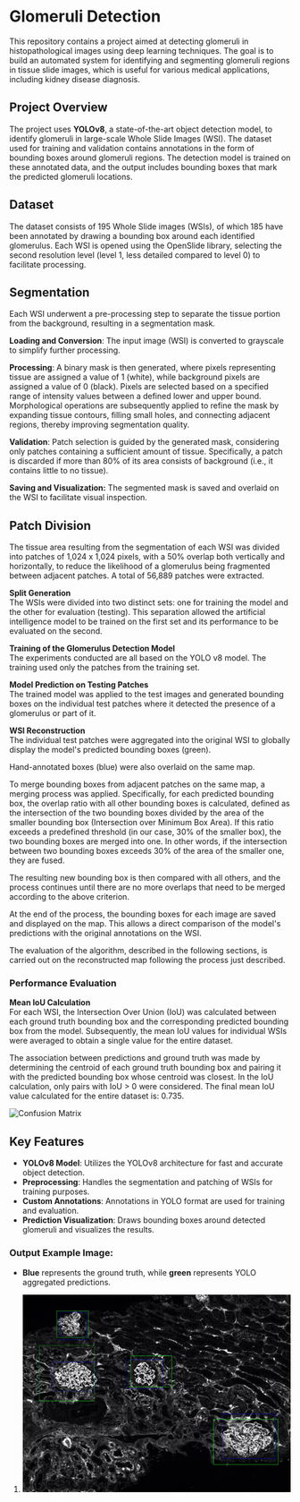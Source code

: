 # Glomeruli Detection

This repository contains a project aimed at detecting glomeruli in histopathological images using deep learning techniques. The goal is to build an automated system for identifying and segmenting glomeruli regions in tissue slide images, which is useful for various medical applications, including kidney disease diagnosis.

## Project Overview

The project uses **YOLOv8**, a state-of-the-art object detection model, to identify glomeruli in large-scale Whole Slide Images (WSI). The dataset used for training and validation contains annotations in the form of bounding boxes around glomeruli regions. The detection model is trained on these annotated data, and the output includes bounding boxes that mark the predicted glomeruli locations.

## Dataset

The dataset consists of 195 Whole Slide images (WSIs), of which 185 have been annotated by drawing a bounding box around each identified glomerulus. Each WSI is opened using the OpenSlide library, selecting the second resolution level (level 1, less detailed compared to level 0) to facilitate processing.

## Segmentation

Each WSI underwent a pre-processing step to separate the tissue portion from the background, resulting in a segmentation mask.

**Loading and Conversion**: The input image (WSI) is converted to grayscale to simplify further processing.

**Processing**: A binary mask is then generated, where pixels representing tissue are assigned a value of 1 (white), while background pixels are assigned a value of 0 (black). Pixels are selected based on a specified range of intensity values between a defined lower and upper bound. Morphological operations are subsequently applied to refine the mask by expanding tissue contours, filling small holes, and connecting adjacent regions, thereby improving segmentation quality.

**Validation**: Patch selection is guided by the generated mask, considering only patches containing a sufficient amount of tissue. Specifically, a patch is discarded if more than 80% of its area consists of background (i.e., it contains little to no tissue).

**Saving and Visualization:** The segmented mask is saved and overlaid on the WSI to facilitate visual inspection.

## Patch Division  
The tissue area resulting from the segmentation of each WSI was divided into patches of 1,024 x 1,024 pixels, with a 50% overlap both vertically and horizontally, to reduce the likelihood of a glomerulus being fragmented between adjacent patches. A total of 56,889 patches were extracted.

**Split Generation**  
The WSIs were divided into two distinct sets: one for training the model and the other for evaluation (testing). This separation allowed the artificial intelligence model to be trained on the first set and its performance to be evaluated on the second.

**Training of the Glomerulus Detection Model**  
The experiments conducted are all based on the YOLO v8 model. The training used only the patches from the training set.

**Model Prediction on Testing Patches**  
The trained model was applied to the test images and generated bounding boxes on the individual test patches where it detected the presence of a glomerulus or part of it.

**WSI Reconstruction**  
The individual test patches were aggregated into the original WSI to globally display the model's predicted bounding boxes (green).

Hand-annotated boxes (blue) were also overlaid on the same map.

To merge bounding boxes from adjacent patches on the same map, a merging process was applied. Specifically, for each predicted bounding box, the overlap ratio with all other bounding boxes is calculated, defined as the intersection of the two bounding boxes divided by the area of the smaller bounding box (Intersection over Minimum Box Area). If this ratio exceeds a predefined threshold (in our case, 30% of the smaller box), the two bounding boxes are merged into one. In other words, if the intersection between two bounding boxes exceeds 30% of the area of the smaller one, they are fused.

The resulting new bounding box is then compared with all others, and the process continues until there are no more overlaps that need to be merged according to the above criterion.

At the end of the process, the bounding boxes for each image are saved and displayed on the map. This allows a direct comparison of the model's predictions with the original annotations on the WSI.

The evaluation of the algorithm, described in the following sections, is carried out on the reconstructed map following the process just described.

### Performance Evaluation

**Mean IoU Calculation**  
For each WSI, the Intersection Over Union (IoU) was calculated between each ground truth bounding box and the corresponding predicted bounding box from the model. Subsequently, the mean IoU values for individual WSIs were averaged to obtain a single value for the entire dataset.

The association between predictions and ground truth was made by determining the centroid of each ground truth bounding box and pairing it with the predicted bounding box whose centroid was closest. In the IoU calculation, only pairs with IoU > 0 were considered. The final mean IoU value calculated for the entire dataset is: 0.735.

![Confusion Matrix](confusion_matrix.png)

## Key Features
- **YOLOv8 Model**: Utilizes the YOLOv8 architecture for fast and accurate object detection.
- **Preprocessing**: Handles the segmentation and patching of WSIs for training purposes.
- **Custom Annotations**: Annotations in YOLO format are used for training and evaluation.
- **Prediction Visualization**: Draws bounding boxes around detected glomeruli and visualizes the results.

### Output Example Image:
- **Blue** represents the ground truth, while **green** represents YOLO aggregated predictions.

1. ![Glomerulus Detection Example](mapped_wsi.png)
